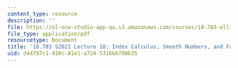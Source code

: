```yaml
---
content_type: resource
description: ''
file: https://ol-ocw-studio-app-qa.s3.amazonaws.com/courses/18-783-elliptic-curves-spring-2021/d44797c1410c81e1a7245316bb700b35_MIT18_783S21_Slides10.pdf
file_type: application/pdf
resourcetype: Document
title: '18.783 S2021 Lecture 10: Index Calculus, Smooth Numbers, and Factoring Integers '
uid: d44797c1-410c-81e1-a724-5316bb700b35
---
```

